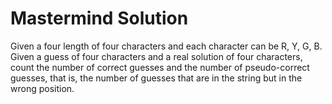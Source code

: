 # Mastermind Solution

Given a four length of four characters and each character can be R, Y, G, B.
Given a guess of four characters and a real solution of four characters,
count the number of correct guesses and the number of pseudo-correct guesses,
that is, the number of guesses that are in the string but in the wrong position.

    
